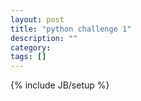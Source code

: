 ```yaml
---
layout: post
title: "python challenge 1"
description: ""
category: 
tags: []
---
```

{% include JB/setup %}
